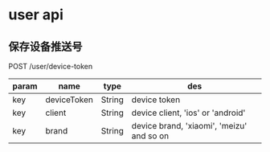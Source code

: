 # user api

## 保存设备推送号
POST /user/device-token

param|name|type|des
-----|----|----|---
key|deviceToken|String|device token
key|client|String|device client, 'ios' or 'android'
key|brand|String|device brand, 'xiaomi', 'meizu' and so on
